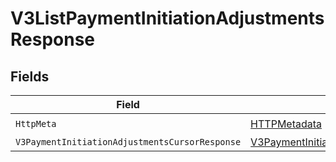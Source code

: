 # V3ListPaymentInitiationAdjustmentsResponse


## Fields

| Field                                                                                                                   | Type                                                                                                                    | Required                                                                                                                | Description                                                                                                             |
| ----------------------------------------------------------------------------------------------------------------------- | ----------------------------------------------------------------------------------------------------------------------- | ----------------------------------------------------------------------------------------------------------------------- | ----------------------------------------------------------------------------------------------------------------------- |
| `HttpMeta`                                                                                                              | [HTTPMetadata](../../Models/Components/HTTPMetadata.md)                                                                 | :heavy_check_mark:                                                                                                      | N/A                                                                                                                     |
| `V3PaymentInitiationAdjustmentsCursorResponse`                                                                          | [V3PaymentInitiationAdjustmentsCursorResponse](../../Models/Components/V3PaymentInitiationAdjustmentsCursorResponse.md) | :heavy_minus_sign:                                                                                                      | OK                                                                                                                      |